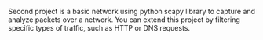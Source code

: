 Second project is a basic network using python scapy library to capture and analyze packets over a network. You can extend this project by filtering specific types of traffic, such as HTTP or DNS requests.
